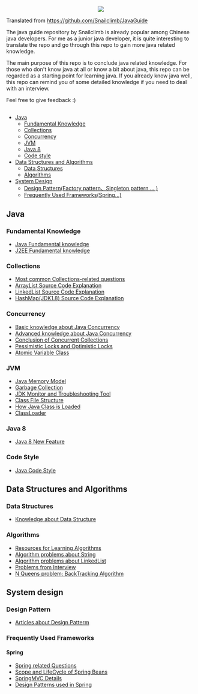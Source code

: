 <p align="center">
<a href="https://github.com/zeminpiao/JavaGuide" target="_blank">
	<img src="https://my-blog-to-use.oss-cn-beijing.aliyuncs.com/2019-3/logo - 副本.png" width=""/>
</a>
</p>

Translated from https://github.com/Snailclimb/JavaGuide

The java guide repository by Snailclimb is already popular among Chinese java developers. 
For me as a junior java developer, 
it is quite interesting to translate the repo and go through this repo to gain more java related knowledge. 

The main purpose of this repo is to conclude java related knowledge. 
For those who don't know java at all or know a bit about java, 
this repo can be regarded as a starting point for learning java. 
If you already know java well, 
this repo can remind you of some detailed knowledge if you need to deal with an interview.

Feel free to give feedback :) 

## 

- [Java](#java)
    - [Fundamental Knowledge](#Fundamental-Knowledge)
    - [Collections](#Collections)
    - [Concurrency](#Concurrency)
    - [JVM](#JVM)
    - [Java 8](#JAVA-8)
    - [Code style](#Code-Style)
- [Data Structures and Algorithms](#Data-Structures-and-Algorithms)
    - [Data Structures](#Data-Structures)
    - [Algorithms](#Algorithms)
- [System Design](#System-Design)
    - [Design Pattern(Factory pattern、Singleton pattern ... )](#Design-Pattern)
    - [Frequently Used Frameworks(Spring...)](#Frequently-Used-Frameworks)
    
## Java

### Fundamental Knowledge

* [Java Fundamental knowledge](docs/java/JavaFundamental.md)
* [J2EE Fundamental knowledge](docs/java/J2EEFundamental.md)

### Collections

* [Most common Collections-related questions](docs/java/collection/JavaMostlyAskedQuestions.md)
* [ArrayList Source Code Explanation](docs/java/collection/ArrayList.md)  
* [LinkedList Source Code Explanation](docs/java/collection/LinkedList.md)   
* [HashMap(JDK1.8) Source Code Explanation](docs/java/collection/HashMap.md)  

### Concurrency

* [Basic knowledge about Java Concurrency](docs/java/Multithread/JavaConcurrencyBasicsCommonInterviewQuestionsSummary.md)
* [Advanced knowledge about Java Concurrency](docs/java/Multithread/JavaConcurrencyAdvancedCommonInterviewQuestions.md)
* [Conclusion of Concurrent Collections](docs/java/Multithread/ConclusionConcurrentCollections.md)
* [Pessimistic Locks and Optimistic Locks](docs/essential-content-for-interview/PessimisticAndOptimisticLocks.md)
* [Atomic Variable Class](docs/java/Multithread/Atomic.md)

### JVM

* [Java Memory Model](docs/java/jvm/JavaMemoryModel.md)
* [Garbage Collection](docs/java/jvm/GarbageCollection.md)
* [JDK Monitor and Troubleshooting Tool](docs/java/jvm/JDKMonitorTroubleshooting.md)
* [Class File Structure](docs/java/jvm/ClassFileStructure.md)
* [How Java Class is Loaded](docs/java/jvm/LoadClass.md)
* [ClassLoader](docs/java/jvm/ClassLoader.md)

### Java 8 

* [Java 8 New Feature](docs/java/java8/Java8Tutorial.md)

### Code Style

- [Java Code Style](docs/java/JavaCodeStyle.md)

## Data Structures and Algorithms

### Data Structures

- [Knowledge about Data Structure](docs/dataStructures-algorithms/DataStructure.md)

### Algorithms

- [Resources for Learning Algorithms](docs/dataStructures-algorithms/ResourcesAlgorithms.md)  
- [Algorithm problems about String](docs/dataStructures-algorithms/AlgorithmsString.md)
- [Algorithm problems about LinkedList](docs/dataStructures-algorithms/AlgorithmsLinkedlist.md)   
- [Problems from Interview](docs/dataStructures-algorithms/Interview.md)
- [N Queens problem: BackTracking Algorithm](docs/dataStructures-algorithms/Backtracking-NQueens.md)

## System design

### Design Pattern

- [Articles about Design Patterm](docs/system-design/DesignPattern.md)

### Frequently Used Frameworks

#### Spring

- [Spring related Questions](docs/system-design/framework/spring/Spring.md)
- [Scope and LifeCycle of Spring Beans](docs/system-design/framework/spring/SpringBean.md)
- [SpringMVC Details](docs/system-design/framework/spring/SpringMVC-Principle.md)
- [Design Patterns used in Spring](docs/system-design/framework/spring/Spring-Design-Patterns.md)
